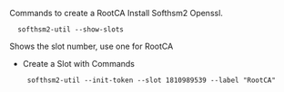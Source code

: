Commands to create a RootCA
Install Softhsm2
Openssl.

  ```
    softhsm2-util --show-slots
  ```
   Shows the slot number, use one for RootCA
* Create a Slot with Commands
  ```
   softhsm2-util --init-token --slot 1810989539 --label "RootCA"

  ```
